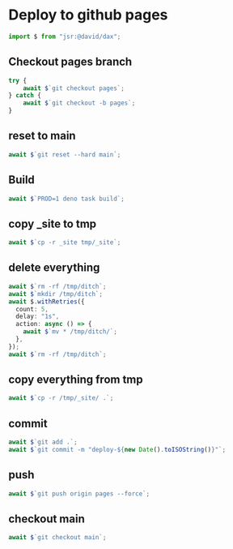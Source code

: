 # Deploy to github pages

```ts
import $ from "jsr:@david/dax";
```

## Checkout pages branch
```ts
try {
    await $`git checkout pages`;
} catch {
    await $`git checkout -b pages`;
}
```

## reset to main
```ts
await $`git reset --hard main`;
```

## Build
```ts
await $`PROD=1 deno task build`;
```

## copy _site to tmp
```ts
await $`cp -r _site tmp/_site`;
```

## delete everything
```ts
await $`rm -rf /tmp/ditch`;
await $`mkdir /tmp/ditch`;
await $.withRetries({
  count: 5,
  delay: "1s",
  action: async () => {
    await $`mv * /tmp/ditch/`;
  },
});
await $`rm -rf /tmp/ditch`;
```

## copy everything from tmp
```ts
await $`cp -r /tmp/_site/ .`;
```

## commit
```ts
await $`git add .`;
await $`git commit -m "deploy-${new Date().toISOString()}"`;
```

## push
```ts
await $`git push origin pages --force`;
```

## checkout main
```ts
await $`git checkout main`;
```
